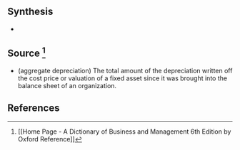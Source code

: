 ## Synthesis
- 
## Source [^1]
- (aggregate depreciation) The total amount of the depreciation written off the cost price or valuation of a fixed asset since it was brought into the balance sheet of an organization.
## References

[^1]: [[Home Page - A Dictionary of Business and Management 6th Edition by Oxford Reference]]